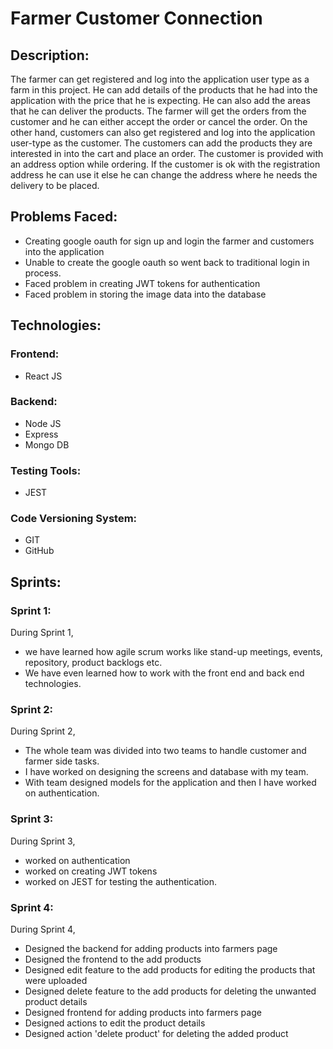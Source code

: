 # Farmer Customer Connection
## Description:
The farmer can get registered and log into the application user type as a farm in this project. He can add details of the products that he had into the application with the price that he is expecting. He can also add the areas that he can deliver the products. The farmer will get the orders from the customer and he can either accept the order or cancel the order. 
	On the other hand, customers can also get registered and log into the application user-type as the customer. The customers can add the products they are interested in into the cart and place an order. The customer is provided with an address option while ordering. If the customer is ok with the registration address he can use it else he can change the address where he needs the delivery to be placed.
## Problems Faced:
* Creating google oauth for sign up and login the farmer and customers into the application
* Unable to create the google oauth so went back to traditional login in process.
* Faced problem in creating JWT tokens for authentication
* Faced problem in storing the image data into the database

## Technologies:
### Frontend:
* React JS

### Backend:
* Node JS 
* Express 
* Mongo DB

### Testing Tools:
* JEST

### Code Versioning System:
* GIT 
* GitHub

## Sprints:
### Sprint 1:
During Sprint 1, 
* we have learned how agile scrum works like stand-up meetings, events, repository, product backlogs etc. 
* We have even learned how to work with the front end and back end technologies.
### Sprint 2:
During Sprint 2, 
* The whole team was divided into two teams to handle customer and farmer side tasks. 
* I have worked on designing the screens and database with my team. 
* With team designed models for the application and then I have worked on authentication.
### Sprint 3:
During Sprint 3, 
* worked on authentication 
* worked on creating JWT tokens
* worked on JEST for testing the authentication.
### Sprint 4:
During Sprint 4,
* Designed the backend for adding products into farmers page
* Designed the frontend to the add products
* Designed edit feature to the add products for editing the products that were uploaded
* Designed delete feature to the add products for deleting the unwanted product details
* Designed frontend for adding products into farmers page
* Designed actions to edit the product details
* Designed action 'delete product' for deleting the added product
